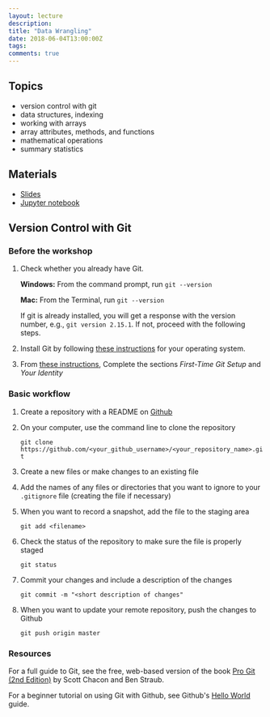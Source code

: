```yaml
---
layout: lecture
description: 
title: "Data Wrangling"
date: 2018-06-04T13:00:00Z
tags:
comments: true
---
```


## Topics
 * version control with git
 * data structures, indexing
 * working with arrays
 * array attributes, methods, and functions
 * mathematical operations
 * summary statistics

## Materials
 * <a target="_blank" href="{{ site.url }}/python-stats/download/lec2_data_wrangling.pdf">Slides</a>
* <a target="_blank" href="{{ site.url }}/python-stats/download/lec2_data_wrangling.ipynb">Jupyter notebook</a>

## Version Control with Git

### Before the workshop
 1. Check whether you already have Git.  
    
    **Windows:** From the command prompt, run `git --version`
    
    **Mac:** From the Terminal, run `git --version`
    
    If git is already installed, you will get a response with the version number, e.g., `git version 2.15.1`.  If not, proceed with the following steps.
 2. Install Git by following [these instructions](https://git-scm.com/book/en/v2/Getting-Started-Installing-Git) for your operating system.
 3. From [these instructions](https://git-scm.com/book/en/v2/Getting-Started-First-Time-Git-Setup), Complete the sections *First-Time Git Setup* and *Your Identity* 

### Basic workflow
 1. Create a repository with a README on [Github](https://github.com)
 2. On your computer, use the command line to clone the repository

    `git clone https://github.com/<your_github_username>/<your_repository_name>.git`
 3. Create a new files or make changes to an existing file
 4. Add the names of any files or directories that you want to ignore to your `.gitignore` file (creating the file if necessary)
 4. When you want to record a snapshot, add the file to the staging area

    `git add <filename>`
 5. Check the status of the repository to make sure the file is properly staged

    `git status`
 6. Commit your changes and include a description of the changes

    `git commit -m "<short description of changes"`
 7. When you want to update your remote repository, push the changes to Github

    `git push origin master`

### Resources
For a full guide to Git, see the free, web-based version of the book <a href="https://git-scm.com/book/en/v2" target="_blank">Pro Git (2nd Edition)</a> by Scott Chacon and Ben Straub.

For a beginner tutorial on using Git with Github, see Github's <a href="https://guides.github.com/activities/hello-world/" target="_blank">Hello World</a> guide.
